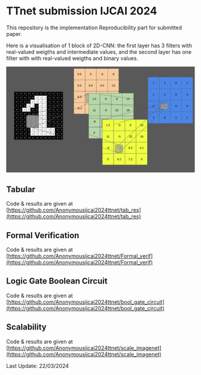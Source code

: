 # TTnet submission IJCAI 2024


This repository is the implementation Reproducibility part for submitted paper.







Here is a visualisation of 1 block of 2D-CNN: the first layer has 3 filters with real-valued weigths and intermediate values, and the second layer has one filter with with real-valued weigths and  binary values.

![screen-gif](./gif/animatedGIF.gif)


## Tabular

Code & results are given at [https://github.com/Anonymousijcai2024ttnet/tab_res](https://github.com/Anonymousijcai2024ttnet/tab_res)

## Formal Verification

Code & results are given at [https://github.com/Anonymousijcai2024ttnet/Formal_verif](https://github.com/Anonymousijcai2024ttnet/Formal_verif)

## Logic Gate Boolean Circuit

Code & results are given at [https://github.com/Anonymousijcai2024ttnet/bool_gate_circuit](https://github.com/Anonymousijcai2024ttnet/bool_gate_circuit)

## Scalability

Code & results are given at [https://github.com/Anonymousijcai2024ttnet/scale_imagenet](https://github.com/Anonymousijcai2024ttnet/scale_imagenet)

Last Update: 22/03/2024
